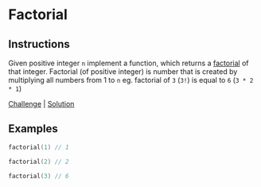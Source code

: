 # Factorial

## Instructions

Given positive integer `n` implement a function, which returns a [factorial](https://en.wikipedia.org/wiki/Factorial) of
that integer. Factorial (of positive integer) is number that is created by multiplying all numbers from 1 to `n` eg.
factorial of `3` (`3!`) is equal to `6` (`3 * 2 * 1`)

[Challenge](Challenge.kt) | [Solution](Solution.kt)

## Examples

```kotlin
factorial(1) // 1

factorial(2) // 2

factorial(3) // 6
```

